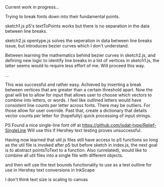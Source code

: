 Current work in progress...

Trying to break fonts down into their fundamental points.

sketch1.js
p5's textToPoints works but there is no separation in the data between line breaks.

sketch2.js
opentype.js solves the seperation in data between line breaks issue, but introduces bezier curves which I don't understand.


Between learning the mathematics behind bezier curves in sketch2.js, and defining new logic to identify line breaks in a list of vertices in sketch1.js, the latter seems would to require less effort of me. Will proceed this way.

...

This was successful and rather easy. Achieved by inserting a break between vertices that are greater than a certain threshold apart. Now the goal will be to allow for input that allows user to choose which vectors to combine into letters, or words.
I feel like outlined letters would have consistent line counts per letter across fonts. There may be outliers. For those allow for user override. Past that, create a dictionary that details vector counts per letter for (hopefully) quick processing of input strings.

PS
Found a nice single-line font otf at https://github.com/isdat-type/Relief-SingleLine
Will use this if Hershey text testing proves unsuccessful.

Having now learned that util js files still have access to p5 functions so long as the util file is invoked after p5 but before sketch in index.js, the next goal is to abstract pointsToText to a function. Also (unrelated), would like to combine all util files into a single file with different objects. 

and then will use the text bounds functionality to use as a test outline for use in Hershey text conversions in InkScape



I don't think text size is scaling to canvas